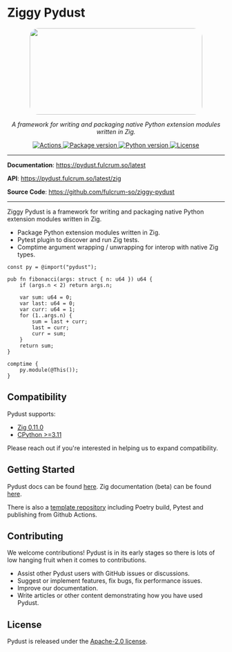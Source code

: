 # Ziggy Pydust

<p align="center">
  <a href="https://pydust.fulcrum.so">
    <img src="https://pydust.fulcrum.so/assets/ziggy-pydust.webp" style="border-radius: 20px; width: 400px; height: 200px" />
  </a>
</p>
<p align="center">
    <em>A framework for writing and packaging native Python extension modules written in Zig.</em>
</p>
<p align="center">
<a href="https://github.com/fulcrum-so/ziggy-pydust/actions" target="_blank">
    <img src="https://img.shields.io/github/actions/workflow/status/fulcrum-so/ziggy-pydust/ci.yml?branch=develop&logo=github&style=" alt="Actions">
</a>
<a href="https://pypi.org/project/ziggy-pydust" target="_blank">
    <img src="https://img.shields.io/pypi/v/ziggy-pydust" alt="Package version">
</a>
<a href="https://docs.python.org/3/whatsnew/3.11.html" target="_blank">
    <img src="https://img.shields.io/pypi/pyversions/ziggy-pydust" alt="Python version">
</a>
<a href="https://github.com/fulcrum-so/ziggy-pydust/blob/develop/LICENSE" target="_blank">
    <img src="https://img.shields.io/github/license/fulcrum-so/ziggy-pydust" alt="License">
</a>
</p>

---

**Documentation**: <a href="https://pydust.fulcrum.so/latest" target="_blank">https://pydust.fulcrum.so/latest</a>

**API**: <a href="https://pydust.fulcrum.so/latest/zig" target="_blank">https://pydust.fulcrum.so/latest/zig</a>

**Source Code**: <a href="https://github.com/fulcrum-so/ziggy-pydust" target="_blank">https://github.com/fulcrum-so/ziggy-pydust</a>

---

Ziggy Pydust is a framework for writing and packaging native Python extension modules written in Zig.

- Package Python extension modules written in Zig.
- Pytest plugin to discover and run Zig tests.
- Comptime argument wrapping / unwrapping for interop with native Zig types.

```zig
const py = @import("pydust");

pub fn fibonacci(args: struct { n: u64 }) u64 {
    if (args.n < 2) return args.n;

    var sum: u64 = 0;
    var last: u64 = 0;
    var curr: u64 = 1;
    for (1..args.n) {
        sum = last + curr;
        last = curr;
        curr = sum;
    }
    return sum;
}

comptime {
    py.module(@This());
}
```

## Compatibility

Pydust supports:

- [Zig 0.11.0](https://ziglang.org/download/0.11.0/release-notes.html)
- [CPython >=3.11](https://docs.python.org/3.11/c-api/stable.html)

Please reach out if you're interested in helping us to expand compatibility.

## Getting Started

Pydust docs can be found [here](https://pydust.fulcrum.so).
Zig documentation (beta) can be found [here](https://pydust.fulcrum.so/latest/zig).

There is also a [template repository](https://github.com/fulcrum-so/ziggy-pydust-template) including Poetry build, Pytest and publishing from Github Actions.

## Contributing

We welcome contributions! Pydust is in its early stages so there is lots of low hanging
fruit when it comes to contributions.

- Assist other Pydust users with GitHub issues or discussions.
- Suggest or implement features, fix bugs, fix performance issues.
- Improve our documentation.
- Write articles or other content demonstrating how you have used Pydust.

## License

Pydust is released under the [Apache-2.0 license](https://opensource.org/licenses/APACHE-2.0).
